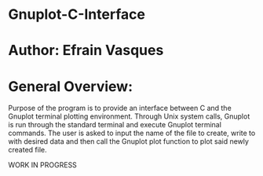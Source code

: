 # Gnuplot-C-Interface

# Author: Efrain Vasques

# General Overview: 
Purpose of the program is to provide an interface between C and the Gnuplot terminal plotting environment. Through Unix system calls, Gnuplot is run through the standard
terminal and execute Gnuplot terminal commands. The user is asked to input the name of the file to create, write to with desired data
and then call the Gnuplot plot function to plot said newly created file.



WORK IN PROGRESS
